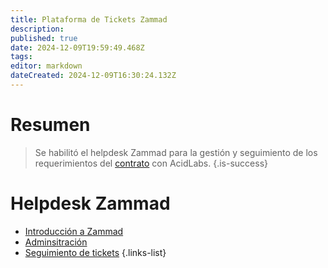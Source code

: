 ```yaml
---
title: Plataforma de Tickets Zammad
description: 
published: true
date: 2024-12-09T19:59:49.468Z
tags: 
editor: markdown
dateCreated: 2024-12-09T16:30:24.132Z
---
```


# Resumen
> Se habilitó el helpdesk Zammad para la gestión y seguimiento de los requerimientos del [contrato](https://docs.cenabast.cl/contracts/web-store-development) con AcidLabs.
{.is-success}

# Helpdesk Zammad

- [Introducción a Zammad]()
- [Adminsitración]()
- [Seguimiento de tickets]()
{.links-list}